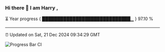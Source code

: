 ### Hi there 👋 I am Harry , 

⏳ Year progress { █████████████████████████████▁ } 97.10 %

---

⏰ Updated on Sat, 21 Dec 2024 09:34:29 GMT

![Progress Bar CI](https://github.com/duykhang68/duykhang68/workflows/Progress%20Bar%20CI/badge.svg)
